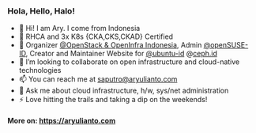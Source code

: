 ### Hola, Hello, Halo!

- 👋 Hi! I am Ary. I come from Indonesia
- 📝 RHCA and 3x K8s {CKA,CKS,CKAD} Certified
- 🐧 Organizer [@OpenStack & OpenInfra Indonesia](https://github.com/openinfraid), Admin [@openSUSE-ID](https://github.com/openSUSE-ID), Creator and Maintainer Website for [@ubuntu-id](https://github.com/ubuntu-id) @[ceph.id](https://ceph.id)
- 👯 I’m looking to collaborate on open infrastructure and cloud-native technologies
- 📫 You can reach me at saputro@aryulianto.com 
- 💬 Ask me about cloud infrastructure, h/w, sys/net administration
- ⚡ Love hitting the trails and taking a dip on the weekends!

#### More on: https://aryulianto.com
